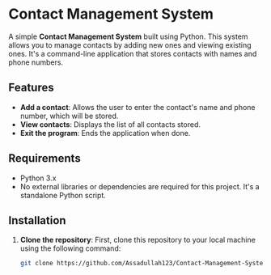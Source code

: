 # Contact Management System

A simple **Contact Management System** built using Python. This system allows you to manage contacts by adding new ones and viewing existing ones. It's a command-line application that stores contacts with names and phone numbers.

## Features

- **Add a contact**: Allows the user to enter the contact's name and phone number, which will be stored.
- **View contacts**: Displays the list of all contacts stored.
- **Exit the program**: Ends the application when done.

## Requirements

- Python 3.x
- No external libraries or dependencies are required for this project. It's a standalone Python script.

## Installation

1. **Clone the repository**:
   First, clone this repository to your local machine using the following command:
   ```bash
   git clone https://github.com/Assadullah123/Contact-Management-System.git
